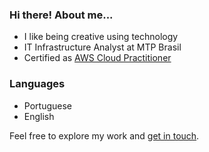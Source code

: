 ### Hi there! About me...

- I like being creative using technology
- IT Infrastructure Analyst at MTP Brasil
- Certified as [AWS Cloud Practitioner](https://www.credly.com/badges/517fd129-d1e7-4851-a9f7-09a2abadbf01/linked_in?t=s0xbxa)

### Languages

- Portuguese
- English

Feel free to explore my work and [get in touch](https://www.linkedin.com/in/nevesco/).

